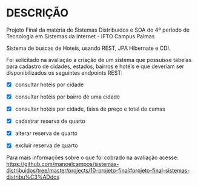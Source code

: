 # DESCRIÇÃO
Projeto Final da matéria de Sistemas Distribuídos e SOA do 4º período de Tecnologia em Sistemas da Internet - IFTO Campus Palmas

Sistema de buscas de Hoteis, usando REST, JPA Hibernate e CDI.

Foi solicitado na avaliação a criação de um sistema que possuísse tabelas para cadastro de cidades, estados, bairros e hotéis e que deveriam ser disponibilizados os seguintes endpoints REST:

- [x] consultar hotéis por cidade

- [x] consultar hotéis por bairro de uma cidade

- [x] consultar hotéis por cidade, faixa de preço e total de camas

- [x] cadastrar reserva de quarto

- [x] alterar reserva de quarto

- [x] excluir reserva de quarto


Para mais informações sobre o que foi cobrado na avaliação acesse: 
https://github.com/manoelcampos/sistemas-distribuidos/tree/master/projects/10-projeto-final#projeto-final-sistemas-distribu%C3%ADdos
